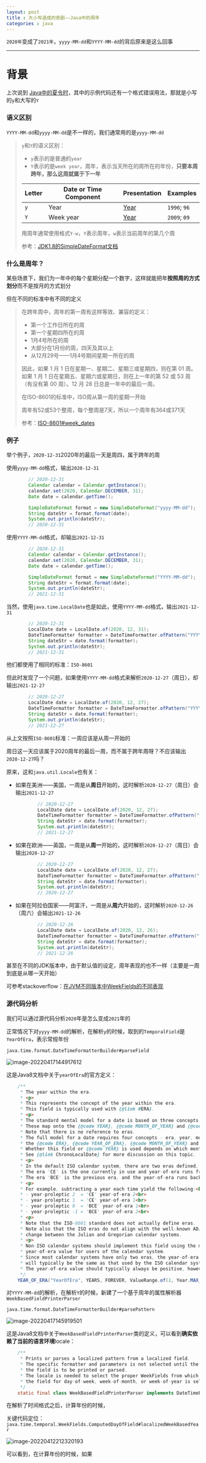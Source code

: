 ```yaml
---
layout: post
title : 大小写造成的悲剧——Java中的周年
categories : java
---
```


`2020年`变成了`2021年`，`yyyy-MM-dd`和`YYYY-MM-dd`的背后原来是这么回事

---

# 背景

上次说到 [Java中的夏令时](https://humingk.github.io/java-daylight_saving_time)，其中的示例代码还有一个格式错误用法，那就是小写的`y`和大写的`Y`



### 语义区别

`YYYY-MM-dd`和`yyyy-MM-dd`是不一样的，我们通常用的是`yyyy-MM-dd`

> `y`和`Y`的语义区别：
>
> - `y`表示的是普通的`year`
> - `Y`表示的是`week year`，周年，表示当天所在的周所在的年份，**只要本周跨年，那么这周就属于下一年**
>
> | Letter | Date or Time Component | Presentation                                                 | Examples     |
> | ------ | ---------------------- | ------------------------------------------------------------ | ------------ |
> | `y`    | Year                   | [Year](https://docs.oracle.com/javase/8/docs/api/java/text/SimpleDateFormat.html#year) | `1996`; `96` |
> | `Y`    | Week year              | [Year](https://docs.oracle.com/javase/8/docs/api/java/text/SimpleDateFormat.html#year) | `2009`; `09` |
>
> 用周年通常使用格式`Y-w`，`Y`表示周年，`w`表示当前周年的第几个周
>
> 
>
> 参考：[JDK1.8的SimpleDateFormat文档](https://docs.oracle.com/javase/8/docs/api/java/text/SimpleDateFormat.html)



### 什么是周年？

某些场景下，我们为一年中的每个星期分配一个数字，这样就能把年**按照周的方式划分**而不是按月的方式划分

但在不同的标准中有不同的定义

> 在跨年周中，周年的第一周有这样等效、兼容的定义：
>
> - 第一个工作日所在的周
> - 第一个星期四所在的周
> - 1月4号所在的周
> - 大部分在1月份的周，四天及其以上
> - 从12月29号——1月4号期间星期一所在的周
>
> 因此，如果 1 月 1 日在星期一、星期二、星期三或星期四，则在第 01 周。如果 1 月 1 日在星期五、星期六或星期日，则在上一年的第 52 或 53 周（有没有第 00 周）。12 月 28 日总是一年中的最后一周。
>
> 
>
> 在ISO-8601的标准中，ISO周从第一周的星期一开始
>
> 周年有52或53个整周，每个整周是7天，所以一个周年有364或371天
>
> 
>
> 参考：[ISO-8601#week_dates](https://en.wikipedia.org/wiki/ISO_8601#Week_dates)



### 例子

举个例子，`2020-12-31`2020年的最后一天是周四，属于跨年的周

使用`yyyy-MM-dd`格式，输出`2020-12-31`

```java
        // 2020-12-31
        Calendar calendar = Calendar.getInstance();
        calendar.set(2020, Calendar.DECEMBER, 31);
        Date date = calendar.getTime();

        SimpleDateFormat format = new SimpleDateFormat("yyyy-MM-dd");
        String dateStr = format.format(date);
        System.out.println(dateStr);
        // 2020-12-31
```

使用`YYYY-MM-dd`格式，却输出`2021-12-31`

```java
        // 2020-12-31
        Calendar calendar = Calendar.getInstance();
        calendar.set(2020, Calendar.DECEMBER, 31);
        Date date = calendar.getTime();

        SimpleDateFormat format = new SimpleDateFormat("YYYY-MM-dd");
        String dateStr = format.format(date);
        System.out.println(dateStr);
        // 2021-12-31
```

当然，使用`java.time.LocalDate`也是如此，使用`YYYY-MM-dd`格式，输出`2021-12-31`

```java
        // 2020-12-31
        LocalDate date = LocalDate.of(2020, 12, 31);
        DateTimeFormatter formatter = DateTimeFormatter.ofPattern("YYYY-MM-dd");
        String dateStr = date.format(formatter);
        System.out.println(dateStr);
        // 2021-12-31
```

他们都使用了相同的标准：`ISO-8601`



但此时发现了一个问题，如果使用`YYYY-MM-dd`格式来解析`2020-12-27`（周日），却输出`2021-12-27`

```java
        // 2020-12-27
        LocalDate date = LocalDate.of(2020, 12, 27);
        DateTimeFormatter formatter = DateTimeFormatter.ofPattern("YYYY-MM-dd");
        String dateStr = date.format(formatter);
        System.out.println(dateStr);
        // 2021-12-27
```

从上文按照`ISO-8601`标准：一周应该是从周一开始的

周日这一天应该属于2020周年的最后一周，而不属于跨年周呀？不应该输出`2020-12-27`吗？



原来，这和`java.util.Locale`也有关：

- 如果在美洲——美国，一周是从**周日**开始的，这时解析`2020-12-27`（周日）会输出`2021-12-27`

  ```java
          // 2020-12-27
          LocalDate date = LocalDate.of(2020, 12, 27);
          DateTimeFormatter formatter = DateTimeFormatter.ofPattern("YYYY-MM-dd", Locale.US);
          String dateStr = date.format(formatter);
          System.out.println(dateStr);
          // 2021-12-27
  ```

- 如果在欧洲——英国，一周是从**周一**开始的，这时解析`2020-12-27`（周日）会输出`2020-12-27`

  ```java
          // 2020-12-27
          LocalDate date = LocalDate.of(2020, 12, 27);
          DateTimeFormatter formatter = DateTimeFormatter.ofPattern("YYYY-MM-dd", Locale.UK);
          String dateStr = date.format(formatter);
          System.out.println(dateStr);
          // 2020-12-27
  ```
  
- 如果在阿拉伯国家——阿富汗，一周是从**周六**开始的，这时解析`2020-12-26`（周六）会输出`2021-12-26`

  ```java
          // 2020-12-26
          LocalDate date = LocalDate.of(2020, 12, 26);
          DateTimeFormatter formatter = DateTimeFormatter.ofPattern("YYYY-MM-dd", Locale.forLanguageTag("ar-AF"));
          String dateStr = date.format(formatter);
          System.out.println(dateStr);
          // 2021-12-26
  ```

甚至在不同的JDK版本中，由于默认值的设定，周年表现的也不一样（主要是一周到底是从哪一天开始）

可参考stackoverflow：[在JVM不同版本中WeekFields的不同表现](https://stackoverflow.com/questions/55139324/different-behavior-of-weekfields-on-jvm-8-and-jvm-10)



### 源代码分析

我们可以通过源代码分析`2020`年是怎么变成`2021`年的



正常情况下对`yyyy-MM-dd`的解析，在解析`y`的时候，取到的`TemporalField`是`YearOfEra`，表示常规年份

`java.time.format.DateTimeFormatterBuilder#parseField`

![image-20220417144917612](https://s2.loli.net/2022/04/17/Lt3oBIzvUFbeNDT.png)

这是Java8文档中关于`yearOfEra`的官方定义：

```java
    /**
     * The year within the era.
     * <p>
     * This represents the concept of the year within the era.
     * This field is typically used with {@link #ERA}.
     * <p>
     * The standard mental model for a date is based on three concepts - year, month and day.
     * These map onto the {@code YEAR}, {@code MONTH_OF_YEAR} and {@code DAY_OF_MONTH} fields.
     * Note that there is no reference to eras.
     * The full model for a date requires four concepts - era, year, month and day. These map onto
     * the {@code ERA}, {@code YEAR_OF_ERA}, {@code MONTH_OF_YEAR} and {@code DAY_OF_MONTH} fields.
     * Whether this field or {@code YEAR} is used depends on which mental model is being used.
     * See {@link ChronoLocalDate} for more discussion on this topic.
     * <p>
     * In the default ISO calendar system, there are two eras defined, 'BCE' and 'CE'.
     * The era 'CE' is the one currently in use and year-of-era runs from 1 to the maximum value.
     * The era 'BCE' is the previous era, and the year-of-era runs backwards.
     * <p>
     * For example, subtracting a year each time yield the following:<br>
     * - year-proleptic 2  = 'CE' year-of-era 2<br>
     * - year-proleptic 1  = 'CE' year-of-era 1<br>
     * - year-proleptic 0  = 'BCE' year-of-era 1<br>
     * - year-proleptic -1 = 'BCE' year-of-era 2<br>
     * <p>
     * Note that the ISO-8601 standard does not actually define eras.
     * Note also that the ISO eras do not align with the well-known AD/BC eras due to the
     * change between the Julian and Gregorian calendar systems.
     * <p>
     * Non-ISO calendar systems should implement this field using the most recognized
     * year-of-era value for users of the calendar system.
     * Since most calendar systems have only two eras, the year-of-era numbering approach
     * will typically be the same as that used by the ISO calendar system.
     * The year-of-era value should typically always be positive, however this is not required.
     */
    YEAR_OF_ERA("YearOfEra", YEARS, FOREVER, ValueRange.of(1, Year.MAX_VALUE, Year.MAX_VALUE + 1)),
```



对`YYYY-MM-dd`的解析，在解析`Y`的时候，新建了一个基于周年的属性解析器`WeekBasedFieldPrinterParser`

`java.time.format.DateTimeFormatterBuilder#parsePattern`

![image-20220417145919501](https://s2.loli.net/2022/04/17/MIPq2rDCwlJdUbf.png)

这是Java8文档中关于`WeekBasedFieldPrinterParser`类的定义，可以看到**确实依赖了当前的语言环境**locale：

```java
    /**
     * Prints or parses a localized pattern from a localized field.
     * The specific formatter and parameters is not selected until the
     * the field is to be printed or parsed.
     * The locale is needed to select the proper WeekFields from which
     * the field for day-of-week, week-of-month, or week-of-year is selected.
     */
    static final class WeekBasedFieldPrinterParser implements DateTimePrinterParser {
```



在解析了时间格式之后，计算年份的时候， 

关键代码定位：`java.time.temporal.WeekFields.ComputedDayOfField#localizedWeekBasedYear`

![image-20220412212320193](https://s2.loli.net/2022/04/12/DdCZ6ifmrjKaTSH.png)

可以看到，在计算年份的时候，如果